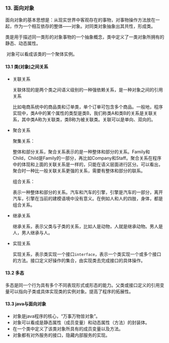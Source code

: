 ### 13. 面向对象

​        面向对象的基本思想是：从现实世界中客观存在的事物，对事物操作方法放在一起，作为一个相互依存的整体——对象。对同类对象抽象出其共性，形成类。

​        类是用于描述同一类形的对象事物的一个抽象概念，类中定义了一类对象所拥有的静态、动态属性。

​        对象可以看成该类的一个聚体实例。

#### 13.1 类(对象)之间关系

- 关联关系

  关联体现的是两个类之间语义级别的一种强依赖关系，是一种对象之间的引用关系

  比如电商系统中的商品类和订单类，单个订单可包含多个商品。一般地，程序实现中，类A中的某个属性的类型是类B，我们称类A和类B的关系是关联关系，其中类A称为关联类，类B称为被关联类。关联可以是单向、双向的。

- 聚合关系

  聚集关系： 

  整体和部分关系，聚合关系表示的是一种整体和部分的关系。Family和Child，Child是Family的一部分，再比如Company和Staff。聚合关系在程序中的体现和上面的关联关系是一样的，只能在语义层面进行区分。可以看出，聚合时一种比一般关联关系更强的关系，需要有整体和部分的联系。

  组合关系：

  表示一种整体和部分的关系。汽车和汽车的引擎，引擎是汽车的一部分，离开汽车，引擎在当前的建模语境中没有意义。在例如人和人的四肢，身体，都是组合关系。

- 继承关系

  继承关系，表示父类与子类的关系，比如人是动物，人就是继承动物。男人是人，男人继承与人。

- 实现关系

  实现关系，表示类实现一个接口```interface```，表示一个类实现一个或多个接口的方法。接口定义好操作的集合，由实现类去完成接口的具体操作。

  

#### 13.2 多态

​        多态是同一个行为具有多个不同表现形式或形态的能力。父类或接口定义的引用变量可以指向子类或具体实现类的实例对象。提高了程序的拓展性。

#### 13.3 java与面向对象

- 对象是java程序的核心，“万事万物皆对象”。
- 对象可以看成是静态属性（成员变量）和动态属性（方法）的封装体。
- 在一个类中定义了该类对象所具有的成员变量以及方法。
- 对象都有对外服务的接口，隐藏内部服务的实现。

